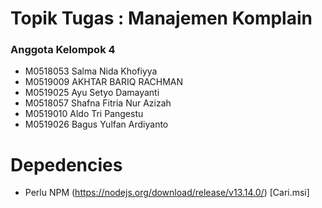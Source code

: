 # Topik Tugas : Manajemen Komplain
 ### Anggota Kelompok 4

- M0518053 Salma Nida Khofiyya
- M0519009 AKHTAR BARIQ RACHMAN
- M0519025 Ayu Setyo Damayanti
- M0518057 Shafna Fitria Nur Azizah
- M0519010 Aldo Tri Pangestu
- M0519026 Bagus Yulfan Ardiyanto


# Depedencies
- Perlu NPM (https://nodejs.org/download/release/v13.14.0/) [Cari.msi]